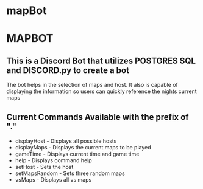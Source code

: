 # mapBot
<h1>MAPBOT</h1>
<h2>This is a Discord Bot that utilizes POSTGRES SQL and DISCORD.py to create a bot</h2>
<p>The bot helps in the selection of maps and host.  It also is capable of displaying the information so users can quickly reference the nights current maps</p>

<h2>Current Commands Available with the prefix of "."</h2>
<ul>
  <li>displayHost - Displays all possible hosts</li>
  <li>displayMaps -  Displays the current maps to be played</li>
  <li>gameTime - Displays current time and game time</li>
  <li>help - Displays command help</li>
  <li>setHost - Sets the host</li>
  <li>setMapsRandom - Sets three random maps</li>
  <li>vsMaps - Displays all vs maps</li>
</ul>

